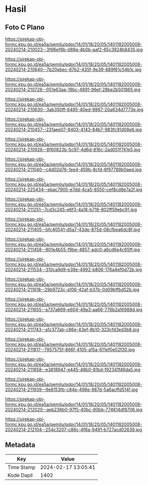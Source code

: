 # Hasil

## Foto C Plano

https://sirekap-obj-formc.kpu.go.id/ea5a/pemilu/pdpr/14/01/18/20/05/1401182005008-20240214-210023--3f66ef6b-d89a-4b0b-aaf2-65c3924b8435.jpg

https://sirekap-obj-formc.kpu.go.id/ea5a/pemilu/pdpr/14/01/18/20/05/1401182005008-20240214-210840--7b20ebec-67b2-435f-9e39-889f61c54b1c.jpg

https://sirekap-obj-formc.kpu.go.id/ea5a/pemilu/pdpr/14/01/18/20/05/1401182005008-20240214-210728--051e63aa-18bc-4891-96ef-28be2b501865.jpg

https://sirekap-obj-formc.kpu.go.id/ea5a/pemilu/pdpr/14/01/18/20/05/1401182005008-20240214-210630--3ab350ff-6495-40ed-9867-20a634d7773e.jpg

https://sirekap-obj-formc.kpu.go.id/ea5a/pemilu/pdpr/14/01/18/20/05/1401182005008-20240214-210457--231aee07-8403-4143-84b7-983fc91d08e6.jpg

https://sirekap-obj-formc.kpu.go.id/ea5a/pemilu/pdpr/14/01/18/20/05/1401182005008-20240214-210926--8f60823b-5c97-4d6d-816c-2ad051f741e5.jpg

https://sirekap-obj-formc.kpu.go.id/ea5a/pemilu/pdpr/14/01/18/20/05/1401182005008-20240214-211040--c4d02d76-1ee4-459b-8cfd-6f97789b0aed.jpg

https://sirekap-obj-formc.kpu.go.id/ea5a/pemilu/pdpr/14/01/18/20/05/1401182005008-20240214-225434--ebac7905-e7dd-4ca5-8550-cef8cd8e7a2f.jpg

https://sirekap-obj-formc.kpu.go.id/ea5a/pemilu/pdpr/14/01/18/20/05/1401182005008-20240214-211251--7cd3c245-e6f3-4a18-b719-802ff59ebc91.jpg

https://sirekap-obj-formc.kpu.go.id/ea5a/pemilu/pdpr/14/01/18/20/05/1401182005008-20240214-211405--bfc40541-d5a7-43de-875d-08cfbea6dc8f.jpg

https://sirekap-obj-formc.kpu.go.id/ea5a/pemilu/pdpr/14/01/18/20/05/1401182005008-20240214-211458--801e4b55-f9be-4857-adc0-a6cd6e4c65ff.jpg

https://sirekap-obj-formc.kpu.go.id/ea5a/pemilu/pdpr/14/01/18/20/05/1401182005008-20240214-211534--310ca9d9-e39e-4992-b806-176a4ef0d72b.jpg

https://sirekap-obj-formc.kpu.go.id/ea5a/pemilu/pdpr/14/01/18/20/05/1401182005008-20240214-211618--29b9723c-a106-42af-b37b-0d09bffbd52b.jpg

https://sirekap-obj-formc.kpu.go.id/ea5a/pemilu/pdpr/14/01/18/20/05/1401182005008-20240214-211655--a737a869-e604-49a3-aa66-776b2a16988d.jpg

https://sirekap-obj-formc.kpu.go.id/ea5a/pemilu/pdpr/14/01/18/20/05/1401182005008-20240214-211743--a1c377ab-c86e-43ef-8b10-323cfd3ed3b8.jpg

https://sirekap-obj-formc.kpu.go.id/ea5a/pemilu/pdpr/14/01/18/20/05/1401182005008-20240214-211817--7957575f-866f-4105-a15a-611ef0e02f30.jpg

https://sirekap-obj-formc.kpu.go.id/ea5a/pemilu/pdpr/14/01/18/20/05/1401182005008-20240214-211858--e3818947-e445-48b0-81bd-f92341f46da5.jpg

https://sirekap-obj-formc.kpu.go.id/ea5a/pemilu/pdpr/14/01/18/20/05/1401182005008-20240214-211939--9e8153fb-c84e-498e-967d-5a6acffd514f.jpg

https://sirekap-obj-formc.kpu.go.id/ea5a/pemilu/pdpr/14/01/18/20/05/1401182005008-20240214-212020--aeb236b0-97f5-40bc-80bb-774614df8706.jpg

https://sirekap-obj-formc.kpu.go.id/ea5a/pemilu/pdpr/14/01/18/20/05/1401182005008-20240214-212104--254c3207-c86c-4f6a-9491-b727acd02639.jpg


## Metadata

| Key        | Value               |
| ---------- | ------------------- |
| Time Stamp | 2024-02-17 13:05:41 |
| Kode Dapil | 1402                |



